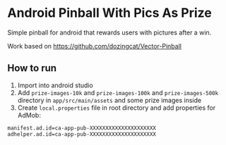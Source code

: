 # Android Pinball With Pics As Prize
Simple pinball for android that rewards users with pictures after a win.

Work based on https://github.com/dozingcat/Vector-Pinball

## How to run

1. Import into android studio
2. Add `prize-images-10k` and `prize-images-100k` and `prize-images-500k` directory in `app/src/main/assets` and some prize images inside
3. Create `local.properties` file in root directory and add properties for AdMob:

```properties
manifest.ad.id=ca-app-pub-XXXXXXXXXXXXXXXXXXXXX
adhelper.ad.id=ca-app-pub-XXXXXXXXXXXXXXXXXXXXX
```